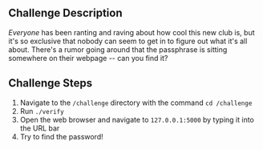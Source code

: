 ## Challenge Description
*Everyone* has been ranting and raving about how cool this new club is, but it's so exclusive that nobody can seem to get in to figure out what it's all about. There's a rumor going around that the passphrase is sitting somewhere on their webpage -- can you find it?


## Challenge Steps
1. Navigate to the `/challenge` directory with the command `cd /challenge`
2. Run `./verify`
3. Open the web browser and navigate to `127.0.0.1:5000` by typing it into the URL bar
4. Try to find the password!
